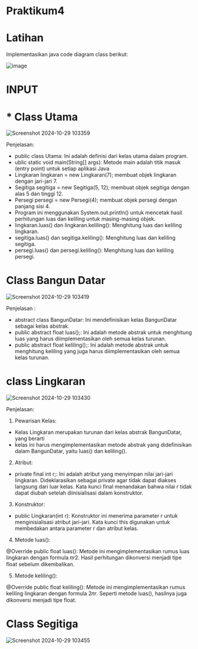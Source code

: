 # Praktikum4

# Latihan
Implementasikan java code diagram class berikut:

![image](https://github.com/user-attachments/assets/100900ac-0997-40d4-9bd5-0d5b5baeb965)

# INPUT
# * Class Utama

![Screenshot 2024-10-29 103359](https://github.com/user-attachments/assets/47b094f1-0f6a-418d-b017-f001cbc4c2d3)

Penjelasan:
* public class Utama: Ini adalah definisi dari kelas utama dalam program.
* ublic static void main(String[] args): Metode main adalah titik masuk (entry point) untuk setiap aplikasi Java 
* Lingkaran lingkaran = new Lingkaran(7); membuat objek lingkaran dengan jari-jari 7.
* Segitiga segitiga = new Segitiga(5, 12); membuat objek segitiga dengan alas 5 dan tinggi 12.
* Persegi persegi = new Persegi(4); membuat objek persegi dengan panjang sisi 4.
* Program ini menggunakan System.out.println() untuk mencetak hasil perhitungan luas dan keliling untuk masing-masing objek.
* lingkaran.luas() dan lingkaran.keliling(): Menghitung luas dan keliling lingkaran.
* segitiga.luas() dan segitiga.keliling(): Menghitung luas dan keliling segitiga.
* persegi.luas() dan persegi.keliling(): Menghitung luas dan keliling persegi.

# Class Bangun Datar

![Screenshot 2024-10-29 103419](https://github.com/user-attachments/assets/4571ae05-d142-4259-b02d-53c02d45dc8f)

Penjelasan :
* abstract class BangunDatar: Ini mendefinisikan kelas BangunDatar sebagai kelas abstrak.
* public abstract float luas();: Ini adalah metode abstrak untuk menghitung luas yang harus diimplementasikan oleh semua kelas turunan.
* public abstract float keliling();: Ini adalah metode abstrak untuk menghitung keliling yang juga harus diimplementasikan oleh semua kelas turunan.

# class Lingkaran

![Screenshot 2024-10-29 103430](https://github.com/user-attachments/assets/19572364-4cc6-4357-bd41-786903d70250)

Penjelasan:
1. Pewarisan Kelas:
* Kelas Lingkaran merupakan turunan dari kelas abstrak BangunDatar, yang berarti
* kelas ini harus mengimplementasikan metode abstrak yang didefinisikan dalam BangunDatar, yaitu luas() dan keliling().

2. Atribut:
* private final int r;: Ini adalah atribut yang menyimpan nilai jari-jari lingkaran. Dideklarasikan sebagai private agar tidak dapat diakses langsung dari luar kelas. Kata kunci final menandakan bahwa nilai r tidak dapat diubah setelah diinisialisasi dalam konstruktor.

3. Konstruktor:
* public Lingkaran(int r): Konstruktor ini menerima parameter r untuk menginisialisasi atribut jari-jari. Kata kunci this digunakan untuk membedakan antara parameter r dan atribut kelas.

4. Metode luas():

@Override public float luas(): Metode ini mengimplementasikan rumus luas lingkaran dengan formula 𝜋𝑟2. Hasil perhitungan dikonversi menjadi tipe float sebelum dikembalikan.

5. Metode keliling():

@Override public float keliling(): Metode ini mengimplementasikan rumus keliling lingkaran dengan formula 2𝜋𝑟. Seperti metode luas(), hasilnya juga dikonversi menjadi tipe float.

# Class Segitiga

![Screenshot 2024-10-29 103455](https://github.com/user-attachments/assets/89a97b70-80b7-47f6-a8d3-88ae0abfb47a)





